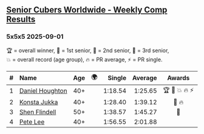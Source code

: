 <style>table {white-space: nowrap;}</style>
<link rel="stylesheet" type="text/css" href="/scw-comp/css/flags.css" />

## [Senior Cubers Worldwide - Weekly Comp Results](/scw-comp/results/)
### 5x5x5 2025-09-01

<span style="white-space: nowrap;">🏆 = overall winner</span>, <span style="white-space: nowrap;">🥇 = 1st senior</span>, <span style="white-space: nowrap;">🥈 = 2nd senior</span>, <span style="white-space: nowrap;">🥉 = 3rd senior</span>, <span style="white-space: nowrap;">💥 = overall record (age group)</span>, <span style="white-space: nowrap;">🔥 = PR average</span>, <span style="white-space: nowrap;">⚡ = PR single</span>.

| # | Name | Age | 🌍 | Single | Average | Awards | Solve 1 | Solve 2 | Solve 3 | Solve 4 | Solve 5 | Video |
| :--: | :-- | :--: | :--: | --: | --: | :--: | --: | --: | --: | --: | --: | :-- |
| 1 | [Daniel Houghton](../../persons/daniel_houghton/555.md) | 40+ | <i class="flag flag-CH" /> | 1:18.54 | 1:25.65 | 🏆 🥇 💥 🔥 ⚡ | 1:25.79 | 1:32.03 | 1:27.89 | 1:23.28 | 1:18.54 | [Desktop](https://www.facebook.com/events/1260692999127074/permalink/1270620924800948) / [Mobile](https://m.facebook.com/events/1260692999127074?view=permalink&id=1270620924800948) |
| 2 | [Konsta Jukka](../../persons/konsta_jukka/555.md) | 40+ | <i class="flag flag-FI" /> | 1:28.40 | 1:39.12 | 🥈 🔥 | 1:45.56 | 1:51.86 | 1:43.11 | 1:28.69 | 1:28.40 | [Desktop](https://www.facebook.com/events/1260692999127074/permalink/1269180178278356) / [Mobile](https://m.facebook.com/events/1260692999127074?view=permalink&id=1269180178278356) |
| 3 | [Shen Flindell](../../persons/shen_flindell/555.md) | 50+ | <i class="flag flag-AU" /> | 1:38.57 | 1:45.27 | 🥉 | 1:38.57 | 1:45.43 | 1:44.72 | 1:45.67 | 1:48.33 | [Desktop](https://www.facebook.com/events/1260692999127074/permalink/1270286014834439) / [Mobile](https://m.facebook.com/events/1260692999127074?view=permalink&id=1270286014834439) |
| 4 | [Pete Lee](../../persons/pete_lee/555.md) | 40+ | <i class="flag flag-GB" /> | 1:56.55 | 2:01.88 |  | 2:00.39 | 2:05.06 | 2:12.15 | 1:56.55 | 2:00.20 | [Desktop](https://www.facebook.com/events/1260692999127074/permalink/1266671688529205) / [Mobile](https://m.facebook.com/events/1260692999127074?view=permalink&id=1266671688529205) |

<!-- Global site tag (gtag.js) - Google Analytics -->
<script async src="https://www.googletagmanager.com/gtag/js?id=UA-86348435-3"></script>
<script>window.dataLayer = window.dataLayer || []; function gtag() {dataLayer.push(arguments);} gtag('js', new Date()); gtag('config', 'UA-86348435-3');</script>
